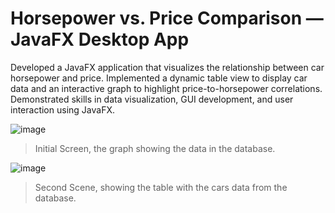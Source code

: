 # Horsepower vs. Price Comparison — JavaFX Desktop App
Developed a JavaFX application that visualizes the relationship between car horsepower and price. Implemented a dynamic table view to display car data and an interactive graph to highlight price-to-horsepower correlations. Demonstrated skills in data visualization, GUI development, and user interaction using JavaFX.

![image](https://github.com/user-attachments/assets/3e31e6e4-a6b3-4f97-aecd-7a511564dc3f)
> Initial Screen, the graph showing the data in the database.






![image](https://github.com/user-attachments/assets/9704127b-117b-432d-857e-615da9c4937a)
> Second Scene, showing the table with the cars data from the database.

